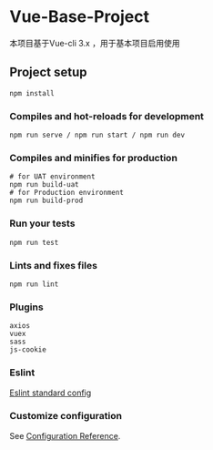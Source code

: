 # Vue-Base-Project

本项目基于Vue-cli 3.x ，用于基本项目启用使用

## Project setup
```shell
npm install
```

### Compiles and hot-reloads for development
```shell
npm run serve / npm run start / npm run dev
```

### Compiles and minifies for production
```shell
# for UAT environment
npm run build-uat
# for Production environment
npm run build-prod
```

### Run your tests
```shell
npm run test
```

### Lints and fixes files
```shell
npm run lint
```

### Plugins

```
axios
vuex
sass
js-cookie
```

### Eslint 

 [Eslint standard config](https://standardjs.com/)

### Customize configuration

See [Configuration Reference](https://cli.vuejs.org/config/).

